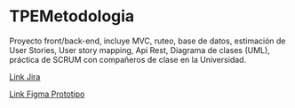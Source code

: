 # TPEMetodologia

Proyecto front/back-end, incluye MVC, ruteo, base de datos, estimación de User Stories, User story mapping, Api Rest, Diagrama de clases (UML), práctica de SCRUM con compañeros de clase en la Universidad.

[Link Jira](https://tpemetodologia.atlassian.net/jira/software/projects/TM/boards/1)

[Link Figma Prototipo](https://www.figma.com/file/EmGb3UDIPYtRJnfqFu316i/TurnoFacil?node-id=0%3A1)
